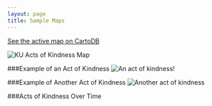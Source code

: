 ```yaml
---
layout: page
title: Sample Maps
---
```


[See the active map on CartoDB](http://bit.ly/1kOZOCJ)

![KU Acts of Kindness Map](KUActsOfKindnessMap.jpg)

###Example of an Act of Kindness
![An act of kindness!](Map3.jpg)

###Example of Another Act of Kindness
![Another act of kindness](Map7.jpg)

###Acts of Kindness Over Time

